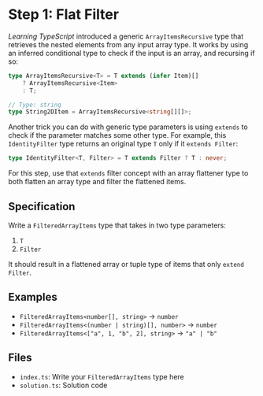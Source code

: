 # Step 1: Flat Filter

_Learning TypeScript_ introduced a generic `ArrayItemsRecursive` type that retrieves the nested elements from any input array type.
It works by using an inferred conditional type to check if the input is an array, and recursing if so:

```ts
type ArrayItemsRecursive<T> = T extends (infer Item)[]
	? ArrayItemsRecursive<Item>
	: T;

// Type: string
type String2DItem = ArrayItemsRecursive<string[][]>;
```

Another trick you can do with generic type parameters is using `extends` to check if the parameter matches some other type.
For example, this `IdentityFilter` type returns an original type `T` only if it `extends Filter`:

```ts
type IdentityFilter<T, Filter> = T extends Filter ? T : never;
```

For this step, use that `extends` filter concept with an array flattener type to both flatten an array type and filter the flattened items.

## Specification

Write a `FilteredArrayItems` type that takes in two type parameters:

1. `T`
2. `Filter`

It should result in a flattened array or tuple type of items that only `extend Filter`.

## Examples

- `FilteredArrayItems<number[], string>` -> `number`
- `FilteredArrayItems<(number | string)[], number>` -> `number`
- `FilteredArrayItems<["a", 1, "b", 2], string>` -> `"a" | "b"`

## Files

- `index.ts`: Write your `FilteredArrayItems` type here
- `solution.ts`: Solution code

